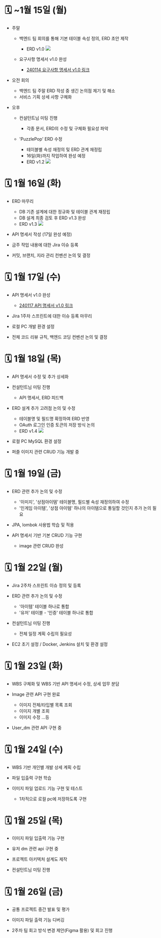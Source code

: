 # 🗓️ ~1월 15일 (월)

* 주말
    - 백엔드 팀 회의를 통해 기본 테이블 속성 정의, ERD 초안 제작
        - ERD v1.0
            <img src="./img/240113_img1.png" />
        
    - 요구사항 명세서 v1.0 완성
        - [240114 요구사항 명세서 v1.0 링크](https://docs.google.com/spreadsheets/d/1C7pJNXHdLoR1nTblNIq3rpCiKxgurcrFm9QsJ3zkVV0/edit#gid=1624068894)

* 오전 회의
    - 백엔드 팀 주말 ERD 작성 중 생긴 논의점 제기 및 해소
    - 서비스 기획 상세 사항 구체화

* 오후 
    - 컨설턴트님 미팅 진행
        - 각종 문서, ERD의 수정 및 구체화 필요성 파악
        
    - 'PuzzlePop' ERD 수정
        - 테이블별 속성 재정의 및 ERD 관계 재정립
        - 16일(화)까지 작업하여 완성 예정
        - ERD v1.2
            <img src="./img/240115_img1.png" />



# 🗓️ 1월 16일 (화)

* ERD 마무리
    - DB 기존 설계에 대한 정규화 및 테이블 관계 재정립
    - DB 설계 최종 검토 후 ERD v1.3 완성
    - ERD v1.3
        <img src="./img/240116_img1.png" />

* API 명세서 작성 (17일 완성 예정)

* 금주 작업 내용에 대한 Jira 이슈 등록

* 커밋, 브랜치, 지라 관리 컨벤션 논의 및 결정



# 🗓️ 1월 17일 (수)

* API 명세서 v1.0 완성
    - [240117 API 명세서 v1.0 링크](https://docs.google.com/spreadsheets/d/1C7pJNXHdLoR1nTblNIq3rpCiKxgurcrFm9QsJ3zkVV0/edit#gid=1624068894)

* Jira 1주차 스프린트에 대한 이슈 등록 마무리

* 로컬 PC 개발 환경 설정

* 전체 코드 리뷰 규칙, 백엔드 코딩 컨벤션 논의 및 결정



# 🗓️ 1월 18일 (목)

* API 명세서 수정 및 추가 상세화

* 컨설턴트님 미팅 진행
    - API 명세서, ERD 피드백

* ERD 설계 추가 고려점 논의 및 수정
    - 테이블명 및 필드명 확정하여 ERD 반영
    - OAuth 로그인 인증 토큰의 저장 방식 논의
    - ERD v1.4
        <img src="./img/240118_img1.png" />

* 로컬 PC MySQL 환경 설정

* 퍼즐 이미지 관련 CRUD 기능 개발 중



# 🗓️ 1월 19일 (금)

* ERD 관련 추가 논의 및 수정
    - '이미지', '상점아이템' 테이블명, 필드별 속성 재정의하여 수정
    - '인게임 아이템', '상점 아이템' 하나의 아이템으로 통일할 것인지 추가 논의 필요

* JPA, lombok 사용법 학습 및 적용

* API 명세서 기반 기본 CRUD 기능 구현
    - image 관련 CRUD 완성



# 🗓️ 1월 22일 (월)

* Jira 2주차 스프린트 이슈 정의 및 등록

* ERD 관련 추가 논의 및 수정
    - '아이템' 테이블 하나로 통합
    - '유저' 테이블 - '인증' 테이블 하나로 통합

* 컨설턴트님 미팅 진행
    - 전체 일정 계획 수립의 필요성

* EC2 초기 설정 / Docker, Jenkins 설치 및 환경 설정



# 🗓️ 1월 23일 (화)

* WBS 구체화 및 WBS 기반 API 명세서 수정, 상세 업무 분담

* Image 관련 API 구현 완료
    - 이미지 전체/타입별 목록 조회
    - 이미지 개별 조회
    - 이미지 수정 ...등

* User_dm 관련 API 구현 중



# 🗓️ 1월 24일 (수)

* WBS 기반 개인별 개발 상세 계획 수립

* 파일 입출력 구현 학습

* 이미지 파일 업로드 기능 구현 및 테스트
    - 1차적으로 로컬 pc에 저장하도록 구현



# 🗓️ 1월 25일 (목)

* 이미지 파일 입출력 기능 구현

* 유저 dm 관련 api 구현 중

* 프로젝트 아키텍처 설계도 제작

* 컨설턴트님 미팅 진행



# 🗓️ 1월 26일 (금)

* 공통 프로젝트 중간 발표 및 평가

* 이미지 파일 출력 기능 디버깅

* 2주차 팀 회고 방식 변경 제안(Figma 활용) 및 회고 진행
